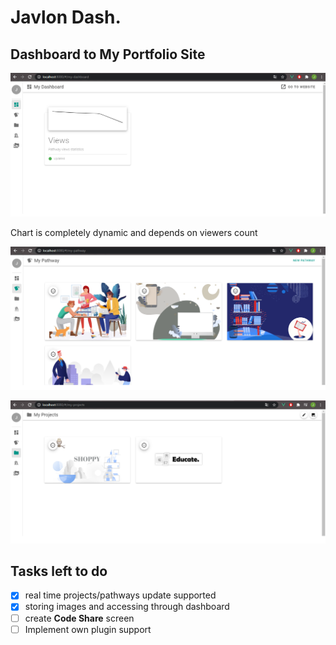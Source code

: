 # Javlon Dash.

## Dashboard to My Portfolio Site

![Views Screen](./src/assets/views.png)

Chart is completely dynamic and depends on viewers count

![Projects Screen](./src/assets/pathway.png)

![Pathway Screen](./src/assets/projects.png)

## Tasks left to do

- [x] real time projects/pathways update supported
- [x] storing images and accessing through dashboard
- [ ] create **Code Share** screen 
- [ ] Implement own plugin support 
